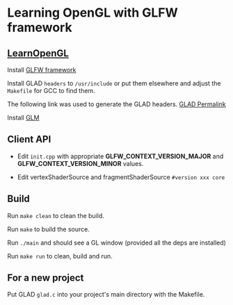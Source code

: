 # Learning OpenGL with GLFW framework #

## [LearnOpenGL](https://learnopengl.com/) ##

Install [GLFW framework](https://www.glfw.org/)

Install GLAD `headers` to `/usr/include` or put them elsewhere and adjust the `Makefile` for GCC to find them.

The following link was used to generate the GLAD headers. [GLAD Permalink](https://glad.dav1d.de/#language=c&specification=gl&api=gl%3D4.6&api=gles1%3D1.0&api=gles2%3D3.2&api=glsc2%3Dnone&profile=core&loader=on)

Install [GLM](https://github.com/g-truc/glm)

## Client API ##
- Edit `init.cpp` with appropriate <b>GLFW_CONTEXT_VERSION_MAJOR</b> and <b>GLFW_CONTEXT_VERSION_MINOR</b> values.<p>
- Edit vertexShaderSource and fragmentShaderSource `#version xxx core`

## Build ##
Run `make clean` to clean the build.

Run `make` to build the source.

Run `./main` and should see a GL window (provided all the deps are installed)

Run `make run` to clean, build and run.

## For a new project ##
Put GLAD ```glad.c``` into your project's main directory with the Makefile.
